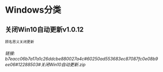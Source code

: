 # Windows分类

## 关闭Win10自动更新v1.0.12
`顾名思义关闭更新 `  
###### 链接:  b7eacc06b7a17a1c26ddcbe880027a4c#60250ad553683ec87087fc0e08b9ee06#12288503#关闭Win10自动更新.zip
